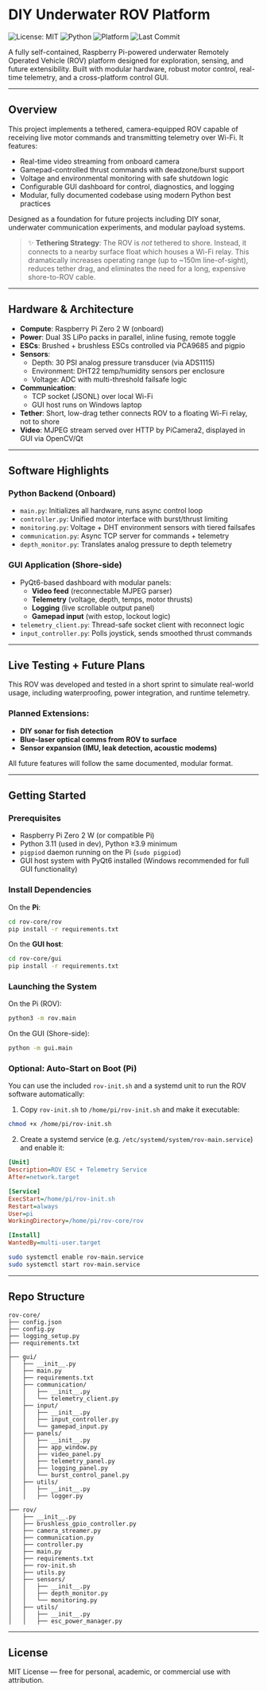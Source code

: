 # DIY Underwater ROV Platform

![License: MIT](https://img.shields.io/badge/license-MIT-blue.svg)
![Python](https://img.shields.io/badge/Python-3.11-blue?logo=python)
![Platform](https://img.shields.io/badge/Platform-Raspberry%20Pi%20%7C%20Windows-informational)
![Last Commit](https://img.shields.io/github/last-commit/presMart/rov-base)

A fully self-contained, Raspberry Pi-powered underwater Remotely Operated Vehicle (ROV) platform designed for exploration, sensing, and future extensibility. Built with modular hardware, robust motor control, real-time telemetry, and a cross-platform control GUI.

---

## Overview

This project implements a tethered, camera-equipped ROV capable of receiving live motor commands and transmitting telemetry over Wi-Fi. It features:

- Real-time video streaming from onboard camera
- Gamepad-controlled thrust commands with deadzone/burst support
- Voltage and environmental monitoring with safe shutdown logic
- Configurable GUI dashboard for control, diagnostics, and logging
- Modular, fully documented codebase using modern Python best practices

Designed as a foundation for future projects including DIY sonar, underwater communication experiments, and modular payload systems.

> ✨ **Tethering Strategy**: The ROV is *not* tethered to shore. Instead, it connects to a nearby surface float which houses a Wi-Fi relay. This dramatically increases operating range (up to ~150m line-of-sight), reduces tether drag, and eliminates the need for a long, expensive shore-to-ROV cable.

---

## Hardware & Architecture

- **Compute**: Raspberry Pi Zero 2 W (onboard)
- **Power**: Dual 3S LiPo packs in parallel, inline fusing, remote toggle
- **ESCs**: Brushed + brushless ESCs controlled via PCA9685 and pigpio
- **Sensors**:
  - Depth: 30 PSI analog pressure transducer (via ADS1115)
  - Environment: DHT22 temp/humidity sensors per enclosure
  - Voltage: ADC with multi-threshold failsafe logic
- **Communication**:
  - TCP socket (JSONL) over local Wi-Fi
  - GUI host runs on Windows laptop
- **Tether**: Short, low-drag tether connects ROV to a floating Wi-Fi relay, not to shore
- **Video**: MJPEG stream served over HTTP by PiCamera2, displayed in GUI via OpenCV/Qt

---

## Software Highlights

### Python Backend (Onboard)

- `main.py`: Initializes all hardware, runs async control loop
- `controller.py`: Unified motor interface with burst/thrust limiting
- `monitoring.py`: Voltage + DHT environment sensors with tiered failsafes
- `communication.py`: Async TCP server for commands + telemetry
- `depth_monitor.py`: Translates analog pressure to depth telemetry

### GUI Application (Shore-side)

- PyQt6-based dashboard with modular panels:
  - **Video feed** (reconnectable MJPEG parser)
  - **Telemetry** (voltage, depth, temps, motor thrusts)
  - **Logging** (live scrollable output panel)
  - **Gamepad input** (with estop, lockout logic)
- `telemetry_client.py`: Thread-safe socket client with reconnect logic
- `input_controller.py`: Polls joystick, sends smoothed thrust commands

---

## Live Testing + Future Plans

This ROV was developed and tested in a short sprint to simulate real-world usage, including waterproofing, power integration, and runtime telemetry.

### Planned Extensions:

- **DIY sonar for fish detection**
- **Blue-laser optical comms from ROV to surface**
- **Sensor expansion (IMU, leak detection, acoustic modems)**

All future features will follow the same documented, modular format.

---

## Getting Started

### Prerequisites

- Raspberry Pi Zero 2 W (or compatible Pi)
- Python 3.11 (used in dev), Python ≥3.9 minimum
- `pigpiod` daemon running on the Pi (`sudo pigpiod`)
- GUI host system with PyQt6 installed (Windows recommended for full GUI functionality)

### Install Dependencies

On the **Pi**:
```bash
cd rov-core/rov
pip install -r requirements.txt
```

On the **GUI host**:
```bash
cd rov-core/gui
pip install -r requirements.txt
```

### Launching the System

On the Pi (ROV):
```bash
python3 -m rov.main
```

On the GUI (Shore-side):
```bash
python -m gui.main
```

### Optional: Auto-Start on Boot (Pi)
You can use the included `rov-init.sh` and a systemd unit to run the ROV software automatically:

1. Copy `rov-init.sh` to `/home/pi/rov-init.sh` and make it executable:
```bash
chmod +x /home/pi/rov-init.sh
```

2. Create a systemd service (e.g. `/etc/systemd/system/rov-main.service`) and enable it:
```ini
[Unit]
Description=ROV ESC + Telemetry Service
After=network.target

[Service]
ExecStart=/home/pi/rov-init.sh
Restart=always
User=pi
WorkingDirectory=/home/pi/rov-core/rov

[Install]
WantedBy=multi-user.target
```
```bash
sudo systemctl enable rov-main.service
sudo systemctl start rov-main.service
```

---

## Repo Structure

```
rov-core/
├── config.json
├── config.py
├── logging_setup.py
├── requirements.txt
│
├── gui/
│   ├── __init__.py
│   ├── main.py
│   ├── requirements.txt
│   ├── communication/
│   │   ├── __init__.py
│   │   └── telemetry_client.py
│   ├── input/
│   │   ├── __init__.py
│   │   ├── input_controller.py
│   │   └── gamepad_input.py
│   ├── panels/
│   │   ├── __init__.py
│   │   ├── app_window.py
│   │   ├── video_panel.py
│   │   ├── telemetry_panel.py
│   │   ├── logging_panel.py
│   │   └── burst_control_panel.py
│   ├── utils/
│   │   ├── __init__.py
│   │   ├── logger.py
│
├── rov/
│   ├── __init__.py
│   ├── brushless_gpio_controller.py
│   ├── camera_streamer.py
│   ├── communication.py
│   ├── controller.py
│   ├── main.py
│   ├── requirements.txt
│   ├── rov-init.sh
│   ├── utils.py
│   ├── sensors/
│   │   ├── __init__.py
│   │   ├── depth_monitor.py
│   │   └── monitoring.py
│   ├── utils/
│   │   ├── __init__.py
│   │   ├── esc_power_manager.py
```

---

## License

MIT License — free for personal, academic, or commercial use with attribution.